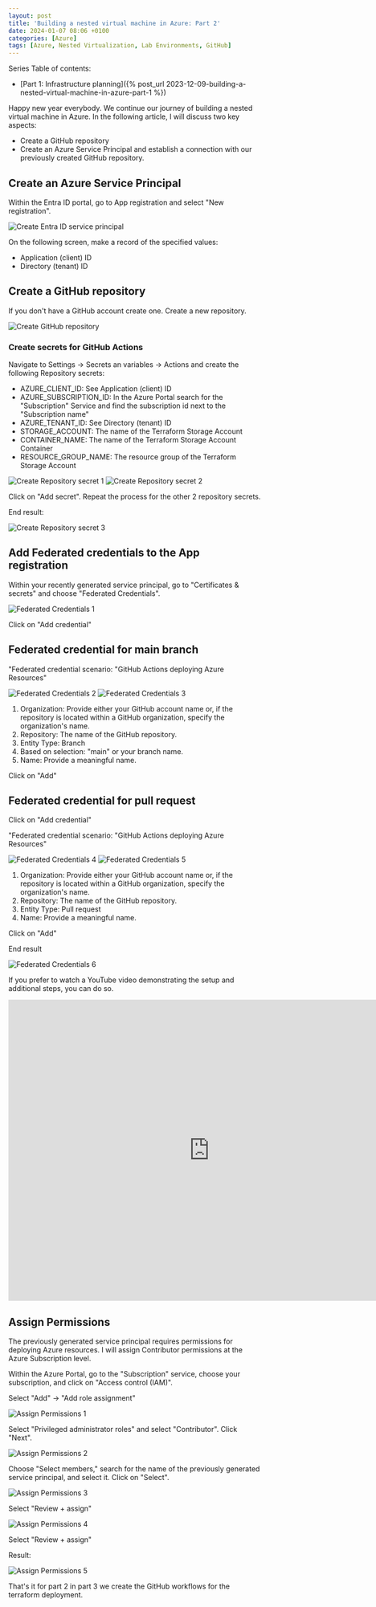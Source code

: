 ```yaml
---
layout: post
title: 'Building a nested virtual machine in Azure: Part 2'
date: 2024-01-07 08:06 +0100
categories: [Azure]
tags: [Azure, Nested Virtualization, Lab Environments, GitHub]
---
```


Series Table of contents:

- [Part 1: Infrastructure planning]({% post_url 2023-12-09-building-a-nested-virtual-machine-in-azure-part-1 %})


Happy new year everybody. We continue our journey of building a nested virtual machine in Azure.
In the following article, I will discuss two key aspects:

- Create a GitHub repository
- Create an Azure Service Principal and establish a connection with our previously created GitHub repository.

## Create an Azure Service Principal

Within the Entra ID portal, go to App registration and select "New registration".

![Create Entra ID service principal](../assets/pictures/2024-01-07/2024-01-07_08-40-02.png)

On the following screen, make a record of the specified values:
- Application (client) ID
- Directory (tenant) ID

## Create a GitHub repository

If you don't have a GitHub account create one. Create a new repository.

![Create GitHub repository](../assets/pictures/2024-01-07/2024-01-07_08-27-01.png)

### Create secrets for GitHub Actions

Navigate to Settings -> Secrets an variables -> Actions and create the following Repository secrets:

- AZURE_CLIENT_ID: See Application (client) ID
- AZURE_SUBSCRIPTION_ID: In the Azure Portal search for the "Subscription" Service and find the subscription id
next to the "Subscription name"
- AZURE_TENANT_ID: See Directory (tenant) ID
- STORAGE_ACCOUNT: The name of the Terraform Storage Account
- CONTAINER_NAME: The name of the Terraform Storage Account Container
- RESOURCE_GROUP_NAME: The resource group of the Terraform Storage Account

![Create Repository secret 1](../assets/pictures/2024-01-07/2024-01-07_08-46-53.png)
![Create Repository secret 2](../assets/pictures/2024-01-07/2024-01-07_08-48-26.png)

Click on "Add secret". Repeat the process for the other 2 repository secrets.

End result:

![Create Repository secret 3](../assets/pictures/2024-01-07/2024-01-07_08-52-18.png)

## Add Federated credentials to the App registration

Within your recently generated service principal, go to "Certificates & secrets" and choose "Federated Credentials".

![Federated Credentials 1](../assets/pictures/2024-01-07/2024-01-07_08-57-24.png)

Click on "Add credential"

## Federated credential for main branch

"Federated credential scenario: "GitHub Actions deploying Azure Resources"

![Federated Credentials 2](../assets/pictures/2024-01-07/2024-01-07_09-00-01.png)
![Federated Credentials 3](../assets/pictures/2024-01-07/2024-01-07_09-11-12.png)

1. Organization: Provide either your GitHub account name or, if the repository is located within a GitHub organization,
specify the organization's name.
2. Repository: The name of the GitHub repository.
3. Entity Type: Branch
4. Based on selection: "main" or your branch name.
5. Name: Provide a meaningful name.

Click on "Add"

## Federated credential for pull request

Click on "Add credential"

"Federated credential scenario: "GitHub Actions deploying Azure Resources"

![Federated Credentials 4](../assets/pictures/2024-01-07/2024-01-07_09-00-01.png)
![Federated Credentials 5](../assets/pictures/2024-01-07/2024-01-07_09-21-34.png)

1. Organization: Provide either your GitHub account name or, if the repository is located within a GitHub organization,
specify the organization's name.
2. Repository: The name of the GitHub repository.
3. Entity Type: Pull request
4. Name: Provide a meaningful name.

Click on "Add"

End result

![Federated Credentials 6](../assets/pictures/2024-01-07/2024-01-07_09-24-03.png)

If you prefer to watch a YouTube video demonstrating the setup and additional steps, you can do so.

<iframe width="800" height="600" src="https://www.youtube.com/embed/10ljwwJ3V30" title="Using OIDC with GitHub Actions and Terraform" frameborder="0" allow="accelerometer; autoplay; clipboard-write; encrypted-media; gyroscope; picture-in-picture; web-share" allowfullscreen></iframe>

## Assign Permissions

The previously generated service principal requires permissions for deploying Azure resources.
I will assign Contributor permissions at the Azure Subscription level.

Within the Azure Portal, go to the "Subscription" service, choose your subscription, and click on "Access control (IAM)".

Select "Add" -> "Add role assignment"

![Assign Permissions 1](../assets/pictures/2024-01-07/2024-01-14_08-56-19.png)

Select "Privileged administrator roles" and select "Contributor". Click "Next".

![Assign Permissions 2](../assets/pictures/2024-01-07/2024-01-14_08-58-23.png)

Choose "Select members," search for the name of the previously generated service principal, and select it.
Click on "Select".

![Assign Permissions 3](../assets/pictures/2024-01-07/2024-01-14_09-02-31.png)

Select "Review + assign"

![Assign Permissions 4](../assets/pictures/2024-01-07/2024-01-14_09-05-45.png)

Select "Review + assign"

Result:

![Assign Permissions 5](../assets/pictures/2024-01-07/2024-01-14_09-07-32.png)

That's it for part 2 in part 3 we create the GitHub workflows for the terraform deployment.

